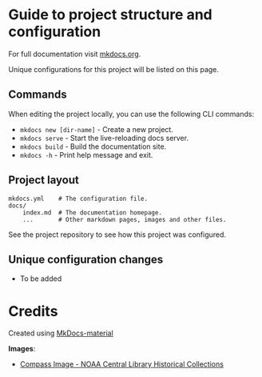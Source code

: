 # Guide to project structure and configuration

For full documentation visit [mkdocs.org](https://www.mkdocs.org).

Unique configurations for this project will be listed on this page.

## Commands

When editing the project locally, you can use the following CLI commands:

* `mkdocs new [dir-name]` - Create a new project.
* `mkdocs serve` - Start the live-reloading docs server.
* `mkdocs build` - Build the documentation site.
* `mkdocs -h` - Print help message and exit.

## Project layout

    mkdocs.yml    # The configuration file.
    docs/
        index.md  # The documentation homepage.
        ...       # Other markdown pages, images and other files.

See the project repository to see how this project was configured.

## Unique configuration changes

- To be added



# Credits

Created using [MkDocs-material](https://github.com/squidfunk/mkdocs-material)

**Images**:
- [Compass Image - NOAA Central Library Historical Collections](https://commons.wikimedia.org/wiki/File:Compass_-_Book_jacket_of_%22A_Treatise_on_Navigation_and_Nautical_Astronomy.%22.jpg)
